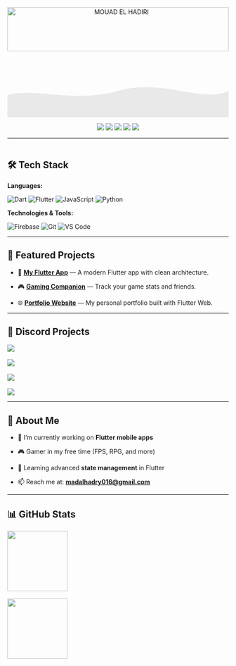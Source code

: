 <div align="center">
<a href="https://mouad-elhadiri.github.io/MOUAD-WEB/">
<img src="https://cdn.discordapp.com/attachments/1079136092994928641/1403506636533923850/2025-08-08_23-28-40.gif?ex=6897ccea&is=68967b6a&hm=f784d8e155503f47e4e2de56af4a3990b84fa89365bf302062472ac354f5da7a&" alt="MOUAD EL HADIRI" style="width: 100%; height: auto; max-height: 100px;"/>
</a>
</div>

<div align="center">
</div>

<!-- Animated subtle wave header without تغيير الألوان الأساسية -->

<div align="center" style="position: relative; overflow: hidden;">
<svg xmlns="http://www.w3.org/2000/svg" viewBox="0 0 1200 150" preserveAspectRatio="none" style="width:100%; height:150px;">
<path fill="https://www.google.com/search?q=%2302569B" opacity="0.08">
<animate attributeName="d" dur="6s" repeatCount="indefinite"
values="
M0,100 C150,80 350,120 600,90 C850,60 1050,120 1200,90 L1200,150 L0,150 Z;
M0,110 C180,130 360,60 600,100 C840,140 1020,60 1200,100 L1200,150 L0,150 Z;
M0,100 C150,80 350,120 600,90 C850,60 1050,120 1200,90 L1200,150 L0,150 Z"/>
</path>
</svg>
</div>


<p align="center">
<a href="https://www.instagram.com/mou_a2d/"><img src="https://img.shields.io/badge/@mou_a2d-E4405F?style=for-the-badge&logo=instagram&logoColor=white" /></a>
<a href="https://www.linkedin.com/in/%D9%85%D8%B9%D8%A7%D8%AF-%D8%A7%D9%84%D8%AD%D8%A7%D8%B6%D8%B1%D9%8A-b376b2379/"><img src="https://img.shields.io/badge/Mouad%20El%20Hadiri-0077B5?style=for-the-badge&logo=linkedin&logoColor=white" /></a>
<a href="https://www.youtube.com/@mouad/videos"><img src="https://img.shields.io/badge/YouTube-Mouad-FF0000?style=for-the-badge&logo=youtube&logoColor=white" /></a>
<a href="https://discord.gg/SG3ea8kMAG"><img src="https://img.shields.io/badge/Discord-5865F2?style=for-the-badge&logo=discord&logoColor=white" /></a>
<a href="https://www.facebook.com/mo.d.391536?locale=ar_AR"><img src="https://img.shields.io/badge/Facebook-1877F2?style=for-the-badge&logo=facebook&logoColor=white" /></a>
</p>



---



<img src="https://media.giphy.com/media/3o7abKhOpu0NwenH3O/giphy.gif" width="100%" height="3px" />



## 🛠 Tech Stack



**Languages:**  

![Dart](https://img.shields.io/badge/-Dart-0175C2?&logo=dart&logoColor=white) ![Flutter](https://img.shields.io/badge/-Flutter-02569B?&logo=flutter&logoColor=white) ![JavaScript](https://img.shields.io/badge/-JavaScript-F7DF1E?&logo=JavaScript&logoColor=000) ![Python](https://img.shields.io/badge/-Python-3776AB?&logo=Python&logoColor=white)



**Technologies & Tools:**  

![Firebase](https://img.shields.io/badge/-Firebase-FFCA28?&logo=firebase&logoColor=000) ![Git](https://img.shields.io/badge/-Git-F05032?&logo=git&logoColor=white) ![VS Code](https://img.shields.io/badge/-VS%20Code-007ACC?&logo=visual-studio-code&logoColor=white)



---



## 🚀 Featured Projects



- 📱 **[My Flutter App](#)** — A modern Flutter app with clean architecture.  

- 🎮 **[Gaming Companion](#)** — Track your game stats and friends.  

- 🌐 **[Portfolio Website](#)** — My personal portfolio built with Flutter Web.



---



## 💬 Discord Projects



[![](https://img.shields.io/badge/-🤖%20Discord%20Bot%20Manager-000?style=flat&logo=discord)](https://github.com/username/discord-bot-manager)  

[![](https://img.shields.io/badge/-🎵%20Music%20Bot-000?style=flat&logo=discord)](https://github.com/username/discord-music-bot)  

[![](https://img.shields.io/badge/-🛡%20Moderation%20Bot-000?style=flat&logo=discord)](https://github.com/username/discord-moderation-bot)  

[![](https://img.shields.io/badge/-📊%20Stats%20Tracker-000?style=flat&logo=discord)](https://github.com/username/discord-stats-tracker)



---



## 🎯 About Me



- 🔭 I’m currently working on **Flutter mobile apps**  

- 🎮 Gamer in my free time (FPS, RPG, and more)  

- 🌱 Learning advanced **state management** in Flutter  

- 📫 Reach me at: **madalhadry016@gmail.com**



---



## 📊 GitHub Stats



<a href="#"><img height="137px" src="https://github-readme-stats.vercel.app/api?username=Mouad-El-Hadiri&hide_title=true&hide_border=true&show_icons=true&count_private=true&line_height=21&theme=tokyonight" /></a>  

<a href="#"><img height="137px" src="https://github-readme-stats.vercel.app/api/top-langs/?username=Mouad-El-Hadiri&layout=compact&langs_count=6&theme=tokyonight" /></a>
